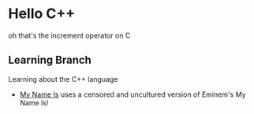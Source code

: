 # Hello C++

oh that's the increment operator on C

## Learning Branch

Learning about the C++ language

- [My Name Is](./MyNameIs/) uses a censored and uncultured version of Eminem's My Name Is!
